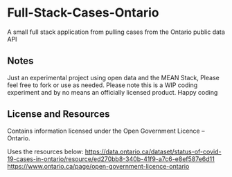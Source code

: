 # Full-Stack-Cases-Ontario
A small full stack application from pulling cases from the Ontario public data API

Notes
----
Just an experimental project using open data and the MEAN Stack, Please feel free to fork or use as needed. 
Please note this is a WIP coding experiment and by no means an officially licensed product. 
Happy coding

License and Resources
----
Contains information licensed under the Open Government Licence – Ontario.

Uses the resources below:
https://data.ontario.ca/dataset/status-of-covid-19-cases-in-ontario/resource/ed270bb8-340b-41f9-a7c6-e8ef587e6d11
https://www.ontario.ca/page/open-government-licence-ontario